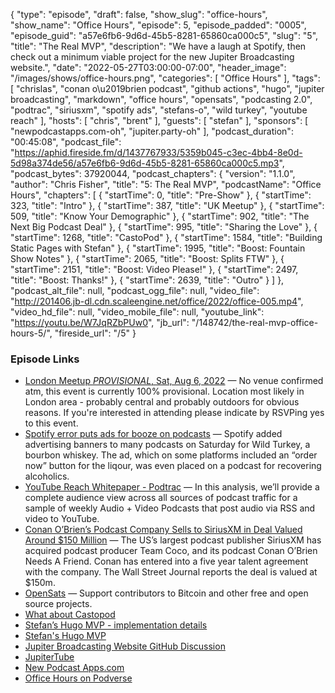 {
  "type": "episode",
  "draft": false,
  "show_slug": "office-hours",
  "show_name": "Office Hours",
  "episode": 5,
  "episode_padded": "0005",
  "episode_guid": "a57e6fb6-9d6d-45b5-8281-65860ca000c5",
  "slug": "5",
  "title": "The Real MVP",
  "description": "We have a laugh at Spotify, then check out a minimum viable project for the new Jupiter Broadcasting website.",
  "date": "2022-05-27T03:00:00-07:00",
  "header_image": "/images/shows/office-hours.png",
  "categories": [
    "Office Hours"
  ],
  "tags": [
    "chrislas",
    "conan o\u2019brien podcast",
    "github actions",
    "hugo",
    "jupiter broadcasting",
    "markdown",
    "office hours",
    "opensats",
    "podcasting 2.0",
    "podtrac",
    "siriusxm",
    "spotify ads",
    "stefans-o",
    "wild turkey",
    "youtube reach"
  ],
  "hosts": [
    "chris",
    "brent"
  ],
  "guests": [
    "stefan"
  ],
  "sponsors": [
    "newpodcastapps.com-oh",
    "jupiter.party-oh"
  ],
  "podcast_duration": "00:45:08",
  "podcast_file": "https://aphid.fireside.fm/d/1437767933/5359b045-c3ec-4bb4-8e0d-5d98a374de56/a57e6fb6-9d6d-45b5-8281-65860ca000c5.mp3",
  "podcast_bytes": 37920044,
  "podcast_chapters": {
    "version": "1.1.0",
    "author": "Chris Fisher",
    "title": "5: The Real MVP",
    "podcastName": "Office Hours",
    "chapters": [
      {
        "startTime": 0,
        "title": "Pre-Show"
      },
      {
        "startTime": 323,
        "title": "Intro"
      },
      {
        "startTime": 387,
        "title": "UK Meetup"
      },
      {
        "startTime": 509,
        "title": "Know Your Demographic"
      },
      {
        "startTime": 902,
        "title": "The Next Big Podcast Deal"
      },
      {
        "startTime": 995,
        "title": "Sharing the Love"
      },
      {
        "startTime": 1268,
        "title": "CastoPod"
      },
      {
        "startTime": 1584,
        "title": "Building Static Pages with Stefan"
      },
      {
        "startTime": 1995,
        "title": "Boost: Fountain Show Notes"
      },
      {
        "startTime": 2065,
        "title": "Boost: Splits FTW"
      },
      {
        "startTime": 2151,
        "title": "Boost: Video Please!"
      },
      {
        "startTime": 2497,
        "title": "Boost: Thanks!"
      },
      {
        "startTime": 2639,
        "title": "Outro"
      }
    ]
  },
  "podcast_alt_file": null,
  "podcast_ogg_file": null,
  "video_file": "http://201406.jb-dl.cdn.scaleengine.net/office/2022/office-005.mp4",
  "video_hd_file": null,
  "video_mobile_file": null,
  "youtube_link": "https://youtu.be/W7JqRZbPUw0",
  "jb_url": "/148742/the-real-mvp-office-hours-5/",
  "fireside_url": "/5"
}


### Episode Links

  * [London Meetup *PROVISIONAL*, Sat, Aug 6, 2022](https://www.meetup.com/jupiterbroadcasting/events/286056077/ "London Meetup *PROVISIONAL*, Sat, Aug 6, 2022") — No venue confirmed atm, this event is currently 100% provisional. Location most likely in London area - probably central and probably outdoors for obvious reasons. If you're interested in attending please indicate by RSVPing yes to this event.
  * [Spotify error puts ads for booze on podcasts](https://podnews.net/update/spotify-booze "Spotify error puts ads for booze on podcasts") — Spotify added advertising banners to many podcasts on Saturday for Wild Turkey, a bourbon whiskey. The ad, which on some platforms included an “order now” button for the liqour, was even placed on a podcast for recovering alcoholics. 
  * [YouTube Reach Whitepaper - Podtrac](https://analytics.podtrac.com/videopodcastsyoutube "YouTube Reach Whitepaper - Podtrac") — In this analysis, we’ll provide a complete audience view across all sources of podcast traffic for a sample of weekly Audio + Video Podcasts that post audio via RSS and video to YouTube.
  * [Conan O’Brien’s Podcast Company Sells to SiriusXM in Deal Valued Around $150 Million](https://www.wsj.com/articles/conan-obriens-podcast-company-sells-to-siriusxm-in-deal-valued-around-150-million-11653306900 "Conan O’Brien’s Podcast Company Sells to SiriusXM in Deal Valued Around $150 Million") — The US’s largest podcast publisher SiriusXM has acquired podcast producer Team Coco, and its podcast Conan O’Brien Needs A Friend. Conan has entered into a five year talent agreement with the company. The Wall Street Journal reports the deal is valued at $150m.
  * [OpenSats](https://opensats.org/ "OpenSats") — Support contributors to Bitcoin and other free and open source projects.
  * [What about Castopod](https://github.com/JupiterBroadcasting/jupiterbroadcasting.com/discussions/8#discussioncomment-2806785 "What about Castopod")
  * [Stefan’s Hugo MVP - implementation details](https://github.com/JupiterBroadcasting/jupiterbroadcasting.com/discussions/8#discussioncomment-2735876 "Stefan’s Hugo MVP - implementation details")
  * [Stefan's Hugo MVP](https://jb.codefighters.net/ "Stefan's Hugo MVP")
  * [Jupiter Broadcasting Website GitHub Discussion ](https://github.com/JupiterBroadcasting/jupiterbroadcasting.com/discussions/8 "Jupiter Broadcasting Website GitHub Discussion ")
  * [JupiterTube](https://jupiter.tube/ "JupiterTube")
  * [New Podcast Apps.com](https://podcastindex.org/apps?appTypes=app&elements=Chapters%2CValue "New Podcast Apps.com")
  * [Office Hours on Podverse](https://podverse.fm/podcast/GLuztlxs0- "Office Hours on Podverse")


